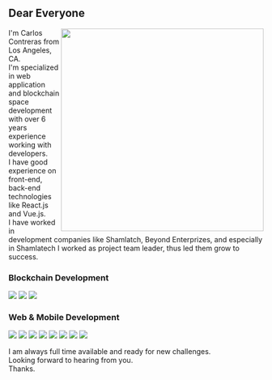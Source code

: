 ## Dear Everyone

<img align="right" src="https://user-images.githubusercontent.com/113364415/189926963-d45c6a5c-b842-4480-8911-0c04f551a54f.png" width="400px"/>

<p>
I'm Carlos Contreras from Los Angeles, CA.<br/>
I'm specialized in web application and blockchain space development with over 6 years experience working with developers.<br/>
I have good experience on front-end, back-end technologies like React.js and Vue.js.<br/>
I have worked in development companies like Shamlatch, Beyond Enterprizes, and especially in Shamlatech I worked as project team leader, thus led them grow to success.
</p>

### Blockchain Development
<a><img src="https://img.shields.io/badge/Bitcoin-5A5A5A?logo=Bitcoin&style=for-the-badge"/></a>
<a><img src="https://img.shields.io/badge/Ethereum-5A5A5A?logo=Ethereum&style=for-the-badge"/></a>
<a><img src="https://img.shields.io/badge/Solidity-5A5A5A?logo=Solidity&style=for-the-badge"/></a>

### Web & Mobile Development
<a><img src="https://img.shields.io/badge/React.js-4BC8EC?logo=React&style=for-the-badge&logoColor=white"/></a>
<a><img src="https://img.shields.io/badge/Vue.js-40B080?logo=Vue.js&style=for-the-badge&logoColor=white"/></a>
<a><img src="https://img.shields.io/badge/Node-72AF5F?logo=Node.js&style=for-the-badge&logoColor=white"/></a>
<a><img src="https://img.shields.io/badge/Angular-DD0031?logo=Angular&style=for-the-badge&logoColor=white"/></a>
<a><img src="https://img.shields.io/badge/Javascript-F6E112?logo=Javascript&style=for-the-badge&logoColor=white"/></a>
<a><img src="https://img.shields.io/badge/Bootstrap-563D7C?logo=Bootstrap&style=for-the-badge&logoColor=white"/></a>
<a><img src="https://img.shields.io/badge/jQuery-0769AD?logo=JQuery&style=for-the-badge&logoColor=white"/></a>
<a><img src="https://img.shields.io/badge/Typescript-3878BB?logo=Typescript&style=for-the-badge&logoColor=white"/></a>

I am always full time available and ready for new challenges.<br/>
Looking forward to hearing from you.<br/>
Thanks.

